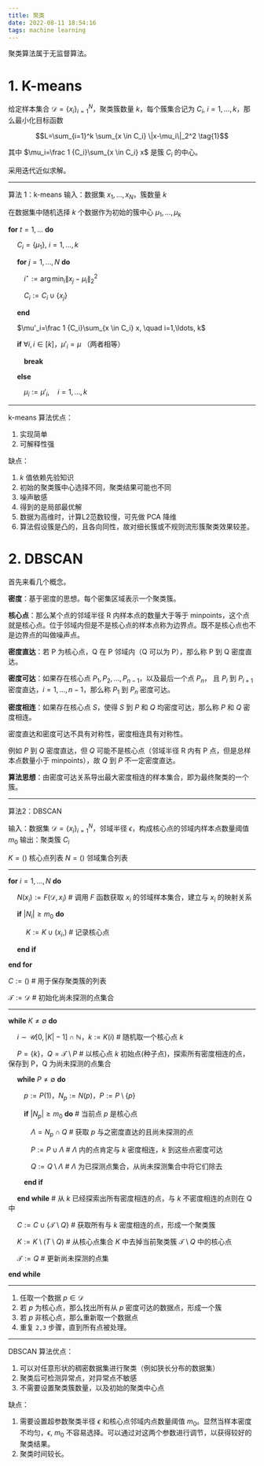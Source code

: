 ```yaml
---
title: 聚类
date: 2022-08-11 18:54:16
tags: machine learning
---
```


聚类算法属于无监督算法。

# 1. K-means

给定样本集合 $\mathcal D=\{x_i\}_{i=1}^N$，聚类簇数量 $k$，每个簇集合记为 $C_i,\ i=1,\ldots, k$，那么最小化目标函数

$$L=\sum_{i=1}^k \sum_{x \in C_i} \|x-\mu_i\|_2^2 \tag{1}$$

其中 $\mu_i=\frac 1 {C_i}\sum_{x \in C_i} x$ 是簇 $C_i$ 的中心。

采用迭代近似求解。

---
算法 1：k-means
输入：数据集 $x_1,\ldots, x_N$，簇数量 $k$

在数据集中随机选择 $k$ 个数据作为初始的簇中心 $\mu_1,\ldots, \mu_k$

**for** $t=1,\ldots$ **do**

&emsp; $C_i=\{\mu_1\}, \ i=1, \ldots, k$

&emsp; **for** $j=1,\ldots, N$ **do**

&emsp;&emsp; $i^{\star}:=\arg\min_i \|x_j-\mu_i\|_2^2$

&emsp;&emsp; $C_i := C_i \cup \{x_j\}$

&emsp; **end**

&emsp; $\mu'_i=\frac 1 {C_i}\sum_{x \in C_i} x, \quad i=1,\ldots, k$

&emsp; **if** $\forall i, i\in [k]$，$\mu'_i=\mu$ （两者相等）

&emsp;&emsp; **break**

&emsp; **else**

&emsp;&emsp; $\mu_i:=\mu'_i, \quad i=1,\ldots, k$

---

k-means 算法优点：

1. 实现简单
2. 可解释性强

缺点：

1. $k$ 值依赖先验知识
2. 初始的聚类簇中心选择不同，聚类结果可能也不同
3. 噪声敏感
4. 得到的是局部最优解
5. 数据为高维时，计算L2范数较慢，可先做 PCA 降维
6. 算法假设簇是凸的，且各向同性，故对细长簇或不规则流形簇聚类效果较差。

# 2. DBSCAN

首先来看几个概念。

**密度**：基于密度的思想。每个密集区域表示一个聚类簇。

**核心点**：那么某个点的邻域半径 R 内样本点的数量大于等于 minpoints，这个点就是核心点。位于邻域内但是不是核心点的样本点称为边界点。既不是核心点也不是边界点的叫做噪声点。


**密度直达**：若 P 为核心点，Q 在 P 邻域内（Q 可以为 P），那么称 P 到 Q 密度直达。

**密度可达**：如果存在核心点 $P_1, P_2,\ldots, P_{n-1}$，以及最后一个点 $P_n$， 且 $P_i$ 到 $P_{i+1}$ 密度直达，$i=1,\ldots, n-1$，那么称 $P_1$ 到 $P_n$ 密度可达。

**密度相连**：如果存在核心点 $S$，使得 $S$ 到 $P$ 和 $Q$ 均密度可达，那么称 $P$ 和 $Q$ 密度相连。

密度直达和密度可达不具有对称性，密度相连具有对称性。

例如 $P$ 到 $Q$ 密度直达，但 $Q$ 可能不是核心点（邻域半径 R 内有 P 点，但是总样本点数量小于 minpoints），故 $Q$ 到 $P$ 不一定密度直达。

**算法思想**：由密度可达关系导出最大密度相连的样本集合，即为最终聚类的一个簇。

---
算法2：DBSCAN

输入：数据集 $\mathcal D=\{x_i\}_{i=1}^N$，邻域半径 $\epsilon$，构成核心点的邻域内样本点数量阈值 $m_0$
输出：聚类簇 $C_i$

$K=()$ 核心点列表
$N=()$ 邻域集合列表

___
**for** $i=1,\ldots, N$ **do**

&emsp; $N(x_i):=F(\mathcal D, x_i)$ # 调用 $F$ 函数获取 $x_i$ 的邻域样本集合，建立与 $x_i$ 的映射关系

&emsp; **if** $|N_i| \ge m_0$ **do**

&emsp; &emsp; $K:=K\cup (x_i,)$ # 记录核心点

&emsp; **end if**

**end for**

$C:=()$ # 用于保存聚类簇的列表

$\mathcal T:=\mathcal D$ # 初始化尚未探测的点集合
___

**while** $K \ne \emptyset$ **do**

&emsp; $i \sim \mathcal U[0, |K|-1] \cap \mathbb N$，$k:=K(i)$ # 随机取一个核心点 $k$

&emsp; $P=\{k\}$，$Q=\mathcal T \setminus P$  # 以核心点 $k$ 初始点(种子点)，探索所有密度相连的点，保存到 P，Q 为尚未探测的点集合

&emsp; **while** $P \ne \emptyset$ **do**

&emsp;&emsp; $p:=P(1)$，$N_p:=N(p)$，$P:=P\setminus \{p\}$

&emsp;&emsp; **if** $|N_p| \ge m_0$ **do** # 当前点 $p$ 是核心点

&emsp;&emsp;&emsp; $\Lambda=N_p \cap Q$ # 获取 $p$ 与之密度直达的且尚未探测的点

&emsp;&emsp;&emsp; $P:=P\cup \Lambda$   # $\Lambda$ 内的点肯定与 $k$ 密度相连，$k$ 到这些点密度可达

&emsp;&emsp;&emsp; $Q:=Q \setminus \Lambda$ # $\Lambda$ 为已探测点集合，从尚未探测集合中将它们除去

&emsp;&emsp; **end if**

&emsp; **end while** # 从 $k$ 已经探索出所有密度相连的点，与 $k$ 不密度相连的点则在 Q 中

&emsp; $C:=C \cup \{\mathcal T \setminus Q\}$ # 获取所有与 $k$ 密度相连的点，形成一个聚类簇

&emsp; $K:=K \setminus (T \setminus Q)$ # 从核心点集合 $K$ 中去掉当前聚类簇 $\mathcal T \setminus Q$ 中的核心点

&emsp; $\mathcal T:= Q$ # 更新尚未探测的点集

**end while**
___

1. 任取一个数据 $p \in \mathcal D$
2. 若 $p$ 为核心点，那么找出所有从 $p$ 密度可达的数据点，形成一个簇
3. 若 $p$ 非核心点，那么重新取一个数据点
4. 重复 `2,3` 步骤，直到所有点被处理。

---

DBSCAN 算法优点：

1. 可以对任意形状的稠密数据集进行聚类（例如狭长分布的数据集）
2. 聚类后可检测异常点，对异常点不敏感
3. 不需要设置聚类簇数量，以及初始的聚类中心点

缺点：

1. 需要设置超参数聚类半径 $\epsilon$ 和核心点邻域内点数量阈值 $m_0$。显然当样本密度不均匀，$\epsilon,\ m_0$ 不容易选择。可以通过对这两个参数进行调节，以获得较好的聚类结果。
2. 聚类时间较长。
